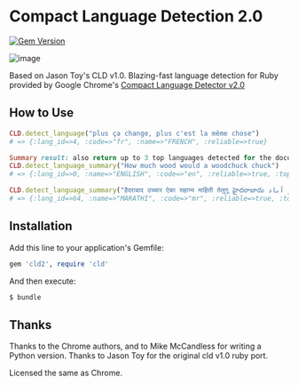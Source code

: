 # Compact Language Detection 2.0

[![Gem Version](https://badge.fury.io/rb/cld2.svg)](http://badge.fury.io/rb/cld2)

![image](https://circleci.com/gh/BanjoInc/cld2.png?circle-token=6e9c5831521447a5005be3f4d33a221e9d2ae1d4)

Based on Jason Toy's CLD v1.0.
Blazing-fast language detection for Ruby provided by Google Chrome's [Compact Language Detector v2.0](https://github.com/CLD2Owners/cld2)

## How to Use

```ruby
CLD.detect_language("plus ça change, plus c'est la même chose")
# => {:lang_id=>4, :code=>"fr", :name=>"FRENCH", :reliable=>true}

Summary result: also return up to 3 top languages detected for the document and their respective scores, as well as individual results for each chunk from the input text.
CLD.detect_language_summary("How much wood would a woodchuck chuck")
# => {:lang_id=>0, :name=>"ENGLISH", :code=>"en", :reliable=>true, :top_langs=>[{:lang_id=>0, :code=>"en", :name=>"ENGLISH", :percent=>97, :score=>943.0}], :chunks=>[{:lang_id=>26, :code=>"un", :name=>"Unknown", :content=>"How much wood would a woodchuck chuck"}]}

CLD.detect_language_summary("हैदराबाद उच्चार ऐका सहाय्य माहिती तेलुगू హైదరాబాదు حیدر آباد")
# => {:lang_id=>64, :name=>"MARATHI", :code=>"mr", :reliable=>true, :top_langs=>[{:lang_id=>64, :code=>"mr", :name=>"MARATHI", :percent=>69, :score=>387.0}, {:lang_id=>44, :code=>"te", :name=>"TELUGU", :percent=>18, :score=>1024.0}], :chunks=>[{:lang_id=>64, :code=>"mr", :name=>"MARATHI", :content=>"हैदराबाद उच्चार ऐका सहाय्य माहिती तेलुगू "}, {:lang_id=>44, :code=>"te", :name=>"TELUGU", :content=>"హైదరాబాదు "}, {:lang_id=>26, :code=>"un", :name=>"Unknown", :content=>"حیدر آباد"}]}}
```

## Installation

Add this line to your application's Gemfile:

```ruby
gem 'cld2', require 'cld'
```

And then execute:

```sh
$ bundle
```

## Thanks

Thanks to the Chrome authors, and to Mike McCandless for writing a Python version.
Thanks to Jason Toy for the original cld v1.0 ruby port.

Licensed the same as Chrome.
